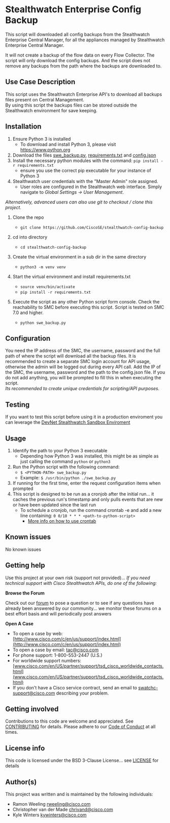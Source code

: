# Stealthwatch Enterprise Config Backup


This script will downloaded all config backups from the Stealthwatch Enterprise Central Manager,
for all the appliances managed by Stealthwatch Enterprise Central Manager.

It will not create a backup of the flow data on every Flow Collector.
The script will only download the config backups. And the script does not remove any backups from the path where the backups are downloaded to.


## Use Case Description

This script uses the Stealthwatch Enterprise API's to download all backups files present on Central Management.  
By using this script the backups files can be stored outside the Stealthwatch environment for save keeping.

## Installation

1. Ensure Python 3 is installed
   - To download and install Python 3, please visit https://www.python.org
2. Download the files [swe_backup.py](https://github.com/CiscoSE/stealthwatch-config-backup/blob/master/swe_backup.py), [requirements.txt](https://github.com/CiscoSE/stealthwatch-config-backup/blob/master/requirements.txt) and [config.json](https://github.com/CiscoSE/stealthwatch-config-backup/blob/master/config.json)
3. Install the necessary python modules with the command: ``` pip install -r requirements.txt ```
   - ensure you use the correct pip executable for your instance of Python 3
4. Stealthwatch user credentials with the "Master Admin" role assigned.
   - User roles are configured in the Stealthwatch web interface. Simply navigate to _Global Settings -> User Management_.


_Alternatively, advanced users can also use git to checkout / clone this project._


1. Clone the repo
   - ``` git clone https://github.com/CiscoSE/stealthwatch-config-backup ```

2. cd into directory
   - ``` cd stealthwatch-config-backup ```

3. Create the virtual environment in a sub dir in the same directory
   - ``` python3 -m venv venv ```

4. Start the virtual environment and install requirements.txt
   - ``` source venv/bin/activate ```
   - ``` pip install -r requirements.txt ```

5. Execute the script as any other Python script form console. Check the reachability to SMC before executing this script. Script is tested on SMC 7.0 and higher.
   - ``` python swe_backup.py ```

## Configuration

You need the IP address of the SMC, the username, password and the full path of where the script will download all the backup files.
It is recommended to create a separate SMC login account for API usage, otherwise the admin will be logged out during every API call. Add the IP of the SMC, the username, password and the path to the config.json file. If you do not add anything, you will be prompted to fill this in when executing the script.  
_Its recommended to create unique credentials for scripting/API purposes._

## Testing

If you want to test this script before using it in a production enviroment you can leverage the [DevNet Stealthwatch Sandbox Enviroment](https://devnetsandbox.cisco.com/RM/Diagram/Index/3c832112-cf88-4e74-a439-6fdb47a5882e?diagramType=Topology)

## Usage

1. Identify the path to your Python 3 executable
   - Depending how Python 3 was installed, this might be as simple as just calling the command ``` python ``` or ``` python3 ```
2. Run the Python script with the following command:
   - ``` $ <PYTHON-PATH> swe_backup.py ```
   - Example: ``` $ /usr/bin/python ./swe_backup.py ```
3. If running for the first time, enter the request configuration items when prompted
4. This script is designed to be run as a cronjob after the initial run... it caches the previous run's timestamp and only pulls events that are new or have been updated since the last run
   - To schedule a cronjob, run the command crontab -e and add a new line containing: ``` 0 0/10 * * * <path-to-python-script> ```
     - [More info on how to use crontab](https://opensource.com/article/17/11/how-use-cron-linux)

## Known issues

No known issues

## Getting help

Use this project at your own risk (support not provided)... _If you need technical support with Cisco Stealthwatch APIs, do one of the following:_

__Browse the Forum__

Check out our [forum](https://community.cisco.com/t5/custom/page/page-id/customFilteredByMultiLabel?board=j-disc-dev-security&labels=stealthwatch) to pose a question or to see if any questions have already been answered by our community... we monitor these forums on a best effort basis and will periodically post answers

__Open A Case__
  - To open a case by web: [http://www.cisco.com/c/en/us/support/index.html](http://www.cisco.com/c/en/us/support/index.html)
  - To open a case by email: tac@cisco.com
  - For phone support: 1-800-553-2447 (U.S.)
  - For worldwide support numbers: [www.cisco.com/en/US/partner/support/tsd_cisco_worldwide_contacts.html](www.cisco.com/en/US/partner/support/tsd_cisco_worldwide_contacts.html)
  - If you don't have a Cisco service contract, send an email to swatchc-support@cisco.com describing your problem.

## Getting involved

Contributions to this code are welcome and appreciated. See [CONTRIBUTING](https://github.com/CiscoDevNet/cognitive-intelligence-syslog-exporter/blob/master/CONTRIBUTING.md) for details. Please adhere to our [Code of Conduct](https://github.com/CiscoDevNet/cognitive-intelligence-syslog-exporter/blob/master/CODE_OF_CONDUCT.md) at all times.

## License info

This code is licensed under the BSD 3-Clause License... see [LICENSE](https://github.com/CiscoDevNet/cognitive-intelligence-syslog-exporter/blob/master/LICENSE) for details


## Author(s)

This project was written and is maintained by the following individuals:

* Ramon Weeling <rweeling@cisco.com>
* Christopher van der Made <chrivand@cisco.com>
* Kyle Winters <kywinters@cisco.com>
